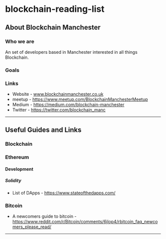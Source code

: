 # blockchain-reading-list

## About Blockchain Manchester

### Who we are

An set of developers based in Manchester interested in all things Blockchain. 

### Goals



### Links

* Website - www.blockchainmanchester.co.uk
* meetup - https://www.meetup.com/BlockchainManchesterMeetup
* Medium - https://medium.com/blockchain-manchester
* Twitter - https://twitter.com/blockchain_manc

--------

## Useful Guides and Links

### Blockchain


### Ethereum

#### Development

##### Solidity

* List of DApps - https://www.stateofthedapps.com/

### Bitcoin

* A newcomers guide to bitcoin - https://www.reddit.com/r/Bitcoin/comments/6jlop4/rbitcoin_faq_newcomers_please_read/

--------
